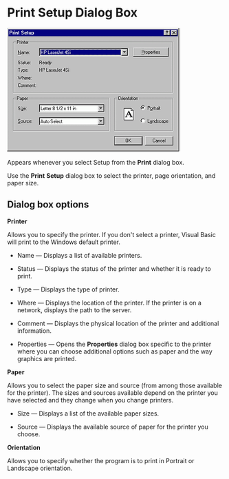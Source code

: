 
# Print Setup Dialog Box


![](images/prntset_ZA01201642.gif)



Appears whenever you select Setup from the  **Print** dialog box.

Use the  **Print** **Setup** dialog box to select the printer, page orientation, and paper size.


## Dialog box options

 **Printer**

Allows you to specify the printer. If you don't select a printer, Visual Basic will print to the Windows default printer.




- Name — Displays a list of available printers.
    
- Status — Displays the status of the printer and whether it is ready to print.
    
- Type — Displays the type of printer.
    
- Where — Displays the location of the printer. If the printer is on a network, displays the path to the server.
    
- Comment — Displays the physical location of the printer and additional information.
    
- Properties — Opens the  **Properties** dialog box specific to the printer where you can choose additional options such as paper and the way graphics are printed.
    


 **Paper**

Allows you to select the paper size and source (from among those available for the printer). The sizes and sources available depend on the printer you have selected and they change when you change printers.




- Size — Displays a list of the available paper sizes.
    
- Source — Displays the available source of paper for the printer you choose.
    


 **Orientation**

Allows you to specify whether the program is to print in Portrait or Landscape orientation.

